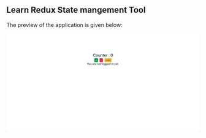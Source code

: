 ## Learn Redux State mangement Tool

The preview of the application is given below:

<img src="src/images/redux-ss.png" />
